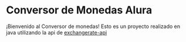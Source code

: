 # Conversor de Monedas Alura
¡Bienvenido al Conversor de monedas! Esto es un proyecto realizado en java utilizando la api de [exchangerate-api](https://www.exchangerate-api.com/)
